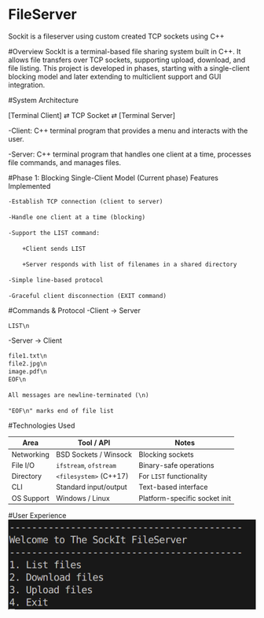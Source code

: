 # FileServer

Sockit is a fileserver using custom created TCP sockets using C++

#Overview
SockIt is a terminal-based file sharing system built in C++. It allows file transfers over TCP sockets, supporting upload, download, and file listing. This project is developed in phases, starting with a single-client blocking model and later extending to multiclient support and GUI integration.

#System Architecture

[Terminal Client] ⇄ TCP Socket ⇄ [Terminal Server]

-Client: C++ terminal program that provides a menu and interacts with the user.

-Server: C++ terminal program that handles one client at a time, processes file commands, and manages files.

#Phase 1: Blocking Single-Client Model (Current phase)
Features Implemented

    -Establish TCP connection (client to server)

    -Handle one client at a time (blocking)

    -Support the LIST command:

        +Client sends LIST

        +Server responds with list of filenames in a shared directory

    -Simple line-based protocol

    -Graceful client disconnection (EXIT command)

#Commands & Protocol
-Client → Server

    LIST\n

-Server → Client

    file1.txt\n
    file2.jpg\n
    image.pdf\n
    EOF\n

    All messages are newline-terminated (\n)

    "EOF\n" marks end of file list

#Technologies Used

| Area       | Tool / API             | Notes                         |
| ---------- | ---------------------- | ----------------------------- |
| Networking | BSD Sockets / Winsock  | Blocking sockets              |
| File I/O   | `ifstream`, `ofstream` | Binary-safe operations        |
| Directory  | `<filesystem>` (C++17) | For `LIST` functionality      |
| CLI        | Standard input/output  | Text-based interface          |
| OS Support | Windows / Linux        | Platform-specific socket init |

#User Experience
![Image of menu](image.png)
